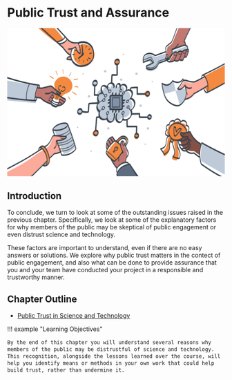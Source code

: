 # Public Trust and Assurance

![Image by Johnny Lighthands](../../assets/images/illustrations/trust-yellow.png)

## Introduction

To conclude, we turn to look at some of the outstanding issues raised in the previous chapter.
Specifically, we look at some of the explanatory factors for why members of the public may be skeptical of public engagement or even distrust science and technology.

These factors are important to understand, even if there are no easy answers or solutions.
We explore why public trust matters in the contect of public engagement, and also what can be done to provide assurance that you and your team have conducted your project in a responsible and trustworthy manner.

## Chapter Outline

- [Public Trust in Science and Technology](trust.md)

!!! example "Learning Objectives"

    By the end of this chapter you will understand several reasons why members of the public may be distrustful of science and technology.
    This recognition, alongside the lessons learned over the course, will help you identify means or methods in your own work that could help build trust, rather than undermine it.
